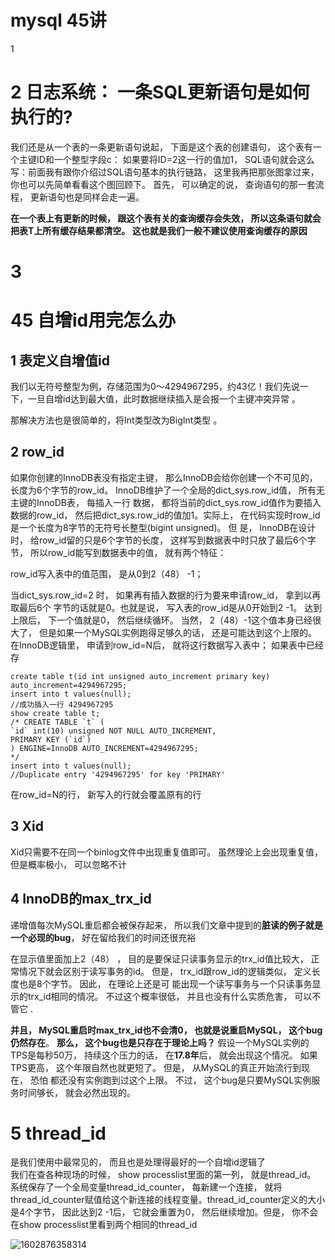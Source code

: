 # mysql 45讲



1

# 2   日志系统： 一条SQL更新语句是如何执行的?

  我们还是从一个表的一条更新语句说起， 下面是这个表的创建语句， 这个表有一个主键ID和一个整型字段c：
如果要将ID=2这一行的值加1， SQL语句就会这么写：前面我有跟你介绍过SQL语句基本的执行链路， 这里我再把那张图拿过来， 你也可以先简单看看这个图回顾下。 首先， 可以确定的说， 查询语句的那一套流程， 更新语句也是同样会走一遍。    

  **在一个表上有更新的时候， 跟这个表有关的查询缓存会失效， 所以这条语句就会把表T上所有缓存结果都清空。 这也就是我们一般不建议使用查询缓存的原因**  





# 3



# 45   自增id用完怎么办  

## 1   表定义自增值id  

 我们以无符号整型为例，存储范围为0～4294967295，约43亿！我们先说一下，一旦自增id达到最大值，此时数据继续插入是会报一个主键冲突异常 。

 那解决方法也是很简单的，将Int类型改为BigInt类型 。



## 2 row_id

 如果你创建的InnoDB表没有指定主键， 那么InnoDB会给你创建一个不可见的， 长度为6个字节的row_id。 InnoDB维护了一个全局的dict_sys.row_id值， 所有无主键的InnoDB表， 每插入一行
数据， 都将当前的dict_sys.row_id值作为要插入数据的row_id， 然后把dict_sys.row_id的值加1。实际上， 在代码实现时row_id是一个长度为8字节的无符号长整型(bigint unsigned)。 但
是， InnoDB在设计时， 给row_id留的只是6个字节的长度， 这样写到数据表中时只放了最后6个字节， 所以row_id能写到数据表中的值， 就有两个特征：

row_id写入表中的值范围， 是从0到2（48） -1；

当dict_sys.row_id=2 时， 如果再有插入数据的行为要来申请row_id， 拿到以再取最后6个
字节的话就是0。也就是说， 写入表的row_id是从0开始到2 -1。 达到上限后， 下一个值就是0， 然后继续循环。
当然， 2（48）-1这个值本身已经很大了， 但是如果一个MySQL实例跑得足够久的话， 还是可能达到这个上限的。 在InnoDB逻辑里， 申请到row_id=N后， 就将这行数据写入表中； 如果表中已经存



```
create table t(id int unsigned auto_increment primary key) auto_increment=4294967295;
insert into t values(null);
//成功插入一行 4294967295
show create table t;
/* CREATE TABLE `t` (
`id` int(10) unsigned NOT NULL AUTO_INCREMENT,
PRIMARY KEY (`id`)
) ENGINE=InnoDB AUTO_INCREMENT=4294967295;
*/
insert into t values(null);
//Duplicate entry '4294967295' for key 'PRIMARY'
```

在row_id=N的行， 新写入的行就会覆盖原有的行  

##   3 Xid 

Xid只需要不在同一个binlog文件中出现重复值即可。 虽然理论上会出现重复值， 但是概率极小， 可以忽略不计  

##   4   InnoDB的max_trx_id

 递增值每次MySQL重启都会被保存起来， 所以我们文章中提到的**脏读的例子就是一个必现的bug**， 好在留给我们的时间还很充裕  

  在显示值里面加上2（48） ， 目的是要保证只读事务显示的trx_id值比较大， 正常情况下就会区别于读写事务的id。 但是， trx_id跟row_id的逻辑类似， 定义长度也是8个字节。 因此， 在理论上还是可
能出现一个读写事务与一个只读事务显示的trx_id相同的情况。 不过这个概率很低， 并且也没有什么实质危害， 可以不管它 . 

  **并且， MySQL重启时max_trx_id也不会清0， 也就是说重启MySQL， 这个bug仍然存在**。
**那么， 这个bug也是只存在于理论上吗？**
假设一个MySQL实例的TPS是每秒50万， 持续这个压力的话， 在**17.8年**后， 就会出现这个情况。 如果TPS更高， 这个年限自然也就更短了。 但是， 从MySQL的真正开始流行到现在， 恐怕
都还没有实例跑到过这个上限。 不过， 这个bug是只要MySQL实例服务时间够长， 就会必然出现的。  

# 5   thread_id

是我们使用中最常见的， 而且也是处理得最好的一个自增id逻辑了  
我们在查各种现场的时候， show processlist里面的第一列， 就是thread_id。
系统保存了一个全局变量thread_id_counter， 每新建一个连接， 就将thread_id_counter赋值给这个新连接的线程变量。thread_id_counter定义的大小是4个字节， 因此达到2 -1后， 它就会重置为0， 然后继续增加。但是， 你不会在show processlist里看到两个相同的thread_id  

![1602876358314](C:\Users\chen\AppData\Roaming\Typora\typora-user-images\1602876358314.png)
